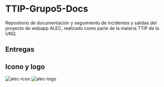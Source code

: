 # TTIP-Grupo5-Docs
Repositorio de documentación y seguimiento de incidentes y salidas del proyecto de webapp ALEC, realizado como parte de la materia TTIP de la UNQ.

## Entregas

## Icono y logo
![alec-icon](https://user-images.githubusercontent.com/9277139/132516632-b4b56bdb-1c06-4aaa-88c0-5eaf8e961f2c.png)
![alec-logo](https://user-images.githubusercontent.com/9277139/132516831-4ea56191-8dba-4629-98d7-f60c39890027.png)
